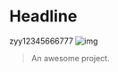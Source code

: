 # Headline
zyy12345666777
![img](https://img-blog.csdnimg.cn/42737e72120d43c98d1859a0a433dc41.png#pic_center)
> An awesome project.